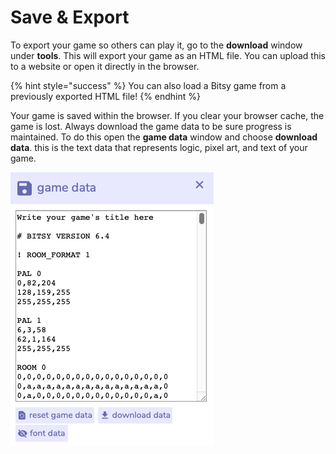 # Save & Export

To export your game so others can play it, go to the **download** window under **tools**. This will export your game as an HTML file. You can upload this to a website or open it directly in the browser.

{% hint style="success" %}
You can also load a Bitsy game from a previously exported HTML file!
{% endhint %}

Your game is saved within the browser. If you clear your browser cache, the game is lost. Always download the game data to be sure progress is maintained. To do this open the **game data** window and choose **download data**. this is the text data that represents logic, pixel art, and text of your game.

![](../../../../.gitbook/assets/bitsy-data.png)

